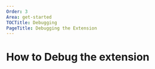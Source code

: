 ```yaml
---
Order: 3
Area: get-started
TOCTitle: Debugging
PageTitle: Debugging the Extension
---
```


# How to Debug the extension